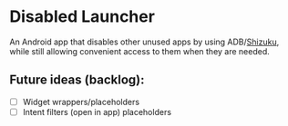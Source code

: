 # Disabled Launcher

An Android app that disables other unused apps by using
ADB/[Shizuku](https://github.com/RikkaApps/Shizuku), while still
allowing convenient access to them when they are needed.

## Future ideas (backlog):

- [ ] Widget wrappers/placeholders
- [ ] Intent filters (open in app) placeholders
